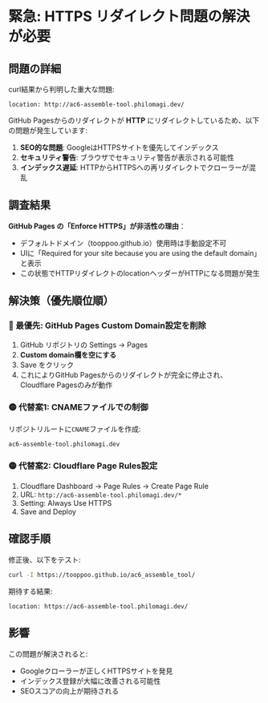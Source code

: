 # 緊急: HTTPS リダイレクト問題の解決が必要

## 問題の詳細

curl結果から判明した重大な問題:
```
location: http://ac6-assemble-tool.philomagi.dev/
```

GitHub Pagesからのリダイレクトが **HTTP** にリダイレクトしているため、以下の問題が発生しています:

1. **SEO的な問題**: GoogleはHTTPSサイトを優先してインデックス
2. **セキュリティ警告**: ブラウザでセキュリティ警告が表示される可能性
3. **インデックス遅延**: HTTPからHTTPSへの再リダイレクトでクローラーが混乱

## 調査結果

**GitHub Pages の「Enforce HTTPS」が非活性の理由**：
- デフォルトドメイン（tooppoo.github.io）使用時は手動設定不可
- UIに「Required for your site because you are using the default domain」と表示
- この状態でHTTPリダイレクトのlocationヘッダーがHTTPになる問題が発生

## 解決策（優先順位順）

### 🔴 最優先: GitHub Pages Custom Domain設定を削除
1. GitHub リポジトリの Settings → Pages
2. **Custom domain欄を空にする**
3. Save をクリック
4. これによりGitHub Pagesからのリダイレクトが完全に停止され、Cloudflare Pagesのみが動作

### 🟡 代替案1: CNAMEファイルでの制御
リポジトリルートに`CNAME`ファイルを作成:
```
ac6-assemble-tool.philomagi.dev
```

### 🟡 代替案2: Cloudflare Page Rules設定
1. Cloudflare Dashboard → Page Rules → Create Page Rule
2. URL: `http://ac6-assemble-tool.philomagi.dev/*`
3. Setting: Always Use HTTPS
4. Save and Deploy

## 確認手順

修正後、以下をテスト:
```bash
curl -I https://tooppoo.github.io/ac6_assemble_tool/
```

期待する結果:
```
location: https://ac6-assemble-tool.philomagi.dev/
```

## 影響

この問題が解決されると:
- Googleクローラーが正しくHTTPSサイトを発見
- インデックス登録が大幅に改善される可能性
- SEOスコアの向上が期待される